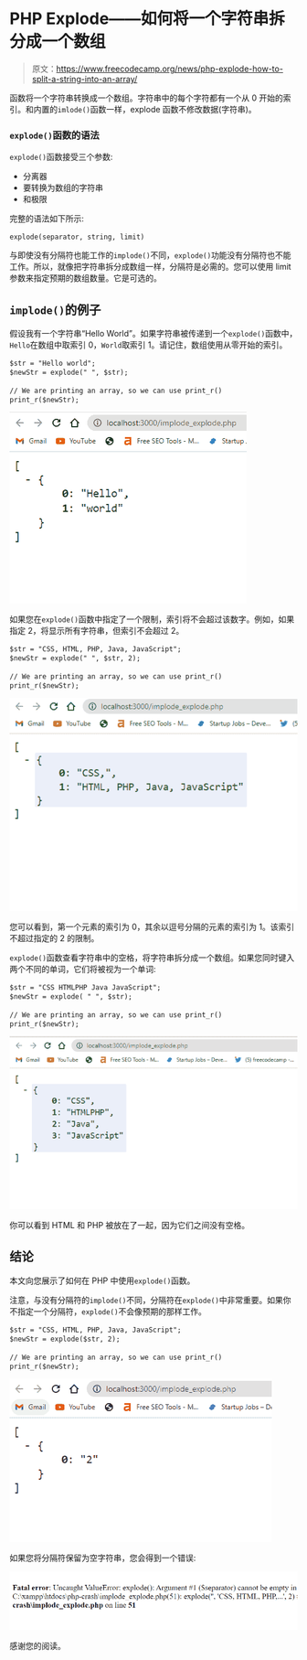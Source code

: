 # PHP Explode——如何将一个字符串拆分成一个数组

> 原文：<https://www.freecodecamp.org/news/php-explode-how-to-split-a-string-into-an-array/>

函数将一个字符串转换成一个数组。字符串中的每个字符都有一个从 0 开始的索引。和内置的`imlode()`函数一样，explode 函数不修改数据(字符串)。

### `explode()`函数的语法

`explode()`函数接受三个参数:

*   分离器
*   要转换为数组的字符串
*   和极限

完整的语法如下所示:

```
explode(separator, string, limit) 
```

与即使没有分隔符也能工作的`implode()`不同，`explode()`功能没有分隔符也不能工作。所以，就像把字符串拆分成数组一样，分隔符是必需的。您可以使用 limit 参数来指定预期的数组数量。它是可选的。

## `implode()`的例子

假设我有一个字符串“Hello World”。如果字符串被传递到一个`explode()`函数中，`Hello`在数组中取索引 0，`World`取索引 1。请记住，数组使用从零开始的索引。

```
$str = "Hello world";
$newStr = explode(" ", $str);

// We are printing an array, so we can use print_r()
print_r($newStr); 
```

![ss1-3](img/e438b2631f6dfcebb82ea8737e15e531.png)

如果您在`explode()`函数中指定了一个限制，索引将不会超过该数字。例如，如果指定 2，将显示所有字符串，但索引不会超过 2。

```
$str = "CSS, HTML, PHP, Java, JavaScript";
$newStr = explode(" ", $str, 2);

// We are printing an array, so we can use print_r()
print_r($newStr); 
```

![ss2-3](img/6957c65f8fc95ee7aa4540bdd8feb0e2.png)

您可以看到，第一个元素的索引为 0，其余以逗号分隔的元素的索引为 1。该索引不超过指定的 2 的限制。

`explode()`函数查看字符串中的空格，将字符串拆分成一个数组。如果您同时键入两个不同的单词，它们将被视为一个单词:

```
$str = "CSS HTMLPHP Java JavaScript";
$newStr = explode( " ", $str);

// We are printing an array, so we can use print_r()
print_r($newStr); 
```

![ss5-2](img/b041bdb785bb3c8db42ebc0e92125051.png)

你可以看到 HTML 和 PHP 被放在了一起，因为它们之间没有空格。

## 结论

本文向您展示了如何在 PHP 中使用`explode()`函数。

注意，与没有分隔符的`implode()`不同，分隔符在`explode()`中非常重要。如果你不指定一个分隔符，`explode()`不会像预期的那样工作。

```
$str = "CSS, HTML, PHP, Java, JavaScript";
$newStr = explode($str, 2);

// We are printing an array, so we can use print_r()
print_r($newStr); 
```

![ss3-3](img/13da39a2f07f148fe41eb9a37e2048cd.png)

如果您将分隔符保留为空字符串，您会得到一个错误:

![ss4-3](img/fe0a0966e26e47970c9618f24f04b3ee.png)

感谢您的阅读。
